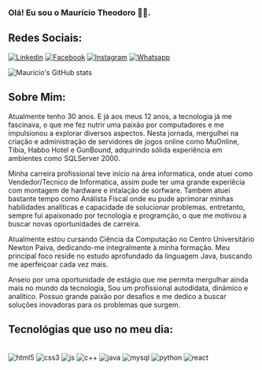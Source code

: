 ### Olá! Eu sou o Maurício Theodoro 🤙🏽.

## Redes Sociais:
[![Linkedin](https://img.shields.io/badge/LinkedIn-0077B5?style=for-the-badge&logo=linkedin&logoColor=white)](https://www.linkedin.com/in/maur%C3%ADcio-theodoro-98443598/)
[![Facebook](https://img.shields.io/badge/Facebook-1877F2?style=for-the-badge&logo=facebook&logoColor=white)](https://www.facebook.com/mauricio.antonio.376)
[![Instagram](https://img.shields.io/badge/Instagram-E4405F?style=for-the-badge&logo=instagram&logoColor=white)](https://www.instagram.com/mtheodoroneto/?igsh=bmUzZ28xZWVsZTRh)
[![Whatsapp](https://img.shields.io/badge/WhatsApp-25D366?style=for-the-badge&logo=whatsapp&logoColor=white)](https://wa.me/5531994755000)

![Maurício's GitHub stats](https://github-readme-stats.vercel.app/api?username=mauricio-theodoro&show_icons=true&theme=radical)

## Sobre Mim:
Atualmente tenho 30 anos. E já aos meus 12 anos, a tecnologia já me fascinava, o que me fez nutrir uma paixão por computadores e me impulsionou a explorar diversos aspectos. Nesta jornada, mergulhei na criação e administração de servidores de jogos online como MuOnline, Tibia, Habbo Hotel e GunBound, adquirindo sólida experiência em ambientes como SQLServer 2000.

Minha carreira profissional teve início na área informatica, onde atuei como Vendedor/Tecnico de Informatica, assim pude ter uma grande experiêcia com montagem de hardware e intalação de sorfware. Também atuei bastante tempo como Análista Fiscal onde eu pude aprimorar minhas habilidades analíticas e capacidade de solucionar problemas. entretanto, sempre fui apaixonado por tecnologia e programção, o que me motivou a buscar novas oportunidades de carreira.

Atualmente estou cursando Ciência da Computação no Centro Universitário Newton Paiva, dedicando-me integralmente à minha formação. Meu principal foco reside no estudo aprofundado da linguagem Java, buscando me aperfeiçoar cada vez mais.

Anseio por uma oportunidade de estágio que me permita mergulhar ainda mais no mundo da tecnologia, Sou um profissional autodidata, dinâmico e analítico. Possuo grande paixão por desafios e me dedico a buscar soluções inovadoras para os problemas que surgem.

## Tecnológias que uso no meu dia:

<div style="display: inline_block"><br/>
  <img align="center"  alt="html5" src="https://img.shields.io/badge/HTML5-E34F26?style=for-the-badge&logo=html5&logoColor=white"/>
  <img align="center"  alt="css3" src="https://img.shields.io/badge/CSS3-1572B6?style=for-the-badge&logo=css3&logoColor=white"/>
  <img align="center"  alt="js" src="https://img.shields.io/badge/JavaScript-323330?style=for-the-badge&logo=javascript&logoColor=F7DF1E"/>
  <img align="center"  alt="c++" src="https://img.shields.io/badge/C%2B%2B-00599C?style=for-the-badge&logo=c%2B%2B&logoColor=white"/>
  <img align="center"  alt="java" src="https://img.shields.io/badge/Java-ED8B00?style=for-the-badge&logo=openjdk&logoColor=white"/>
  <img align="center"  alt="mysql" src="https://img.shields.io/badge/MySQL-00000F?style=for-the-badge&logo=mysql&logoColor=white"/>
  <img align="center"  alt="python" src="https://img.shields.io/badge/Python-14354C?style=for-the-badge&logo=python&logoColor=white"/>
   <img align="center"  alt="react" src="https://img.shields.io/badge/React-20232A?style=for-the-badge&logo=react&logoColor=61DAFB"/>  
</div>
